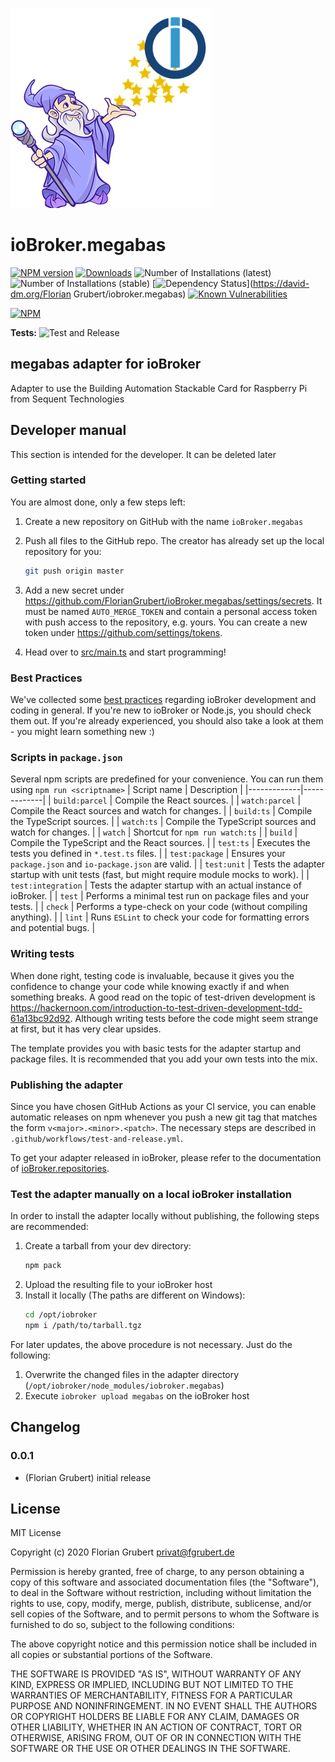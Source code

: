 ![Logo](admin/megabas.png)

# ioBroker.megabas

[![NPM version](http://img.shields.io/npm/v/iobroker.megabas.svg)](https://www.npmjs.com/package/iobroker.megabas)
[![Downloads](https://img.shields.io/npm/dm/iobroker.megabas.svg)](https://www.npmjs.com/package/iobroker.megabas)
![Number of Installations (latest)](http://iobroker.live/badges/megabas-installed.svg)
![Number of Installations (stable)](http://iobroker.live/badges/megabas-stable.svg)
[![Dependency Status](https://img.shields.io/david/FlorianGrubert/iobroker.megabas.svg)](https://david-dm.org/Florian Grubert/iobroker.megabas)
[![Known Vulnerabilities](https://snyk.io/test/github/FlorianGrubert/ioBroker.megabas/badge.svg)](https://snyk.io/test/github/FlorianGrubert/ioBroker.megabas)

[![NPM](https://nodei.co/npm/iobroker.megabas.png?downloads=true)](https://nodei.co/npm/iobroker.megabas/)

**Tests:** ![Test and Release](https://github.com/FlorianGrubert/ioBroker.megabas/workflows/Test%20and%20Release/badge.svg)

## megabas adapter for ioBroker

Adapter to use the Building Automation Stackable Card for Raspberry Pi from Sequent Technologies

## Developer manual

This section is intended for the developer. It can be deleted later

### Getting started

You are almost done, only a few steps left:

1. Create a new repository on GitHub with the name `ioBroker.megabas`

1. Push all files to the GitHub repo. The creator has already set up the local repository for you:
    ```bash
    git push origin master
    ```
1. Add a new secret under https://github.com/FlorianGrubert/ioBroker.megabas/settings/secrets. It must be named `AUTO_MERGE_TOKEN` and contain a personal access token with push access to the repository, e.g. yours. You can create a new token under https://github.com/settings/tokens.

1. Head over to [src/main.ts](src/main.ts) and start programming!

### Best Practices

We've collected some [best practices](https://github.com/ioBroker/ioBroker.repositories#development-and-coding-best-practices) regarding ioBroker development and coding in general. If you're new to ioBroker or Node.js, you should
check them out. If you're already experienced, you should also take a look at them - you might learn something new :)

### Scripts in `package.json`

Several npm scripts are predefined for your convenience. You can run them using `npm run <scriptname>`
| Script name | Description |
|-------------|-------------|
| `build:parcel` | Compile the React sources. |
| `watch:parcel` | Compile the React sources and watch for changes. |
| `build:ts` | Compile the TypeScript sources. |
| `watch:ts` | Compile the TypeScript sources and watch for changes. |
| `watch` | Shortcut for `npm run watch:ts` |
| `build` | Compile the TypeScript and the React sources. |
| `test:ts` | Executes the tests you defined in `*.test.ts` files. |
| `test:package` | Ensures your `package.json` and `io-package.json` are valid. |
| `test:unit` | Tests the adapter startup with unit tests (fast, but might require module mocks to work). |
| `test:integration` | Tests the adapter startup with an actual instance of ioBroker. |
| `test` | Performs a minimal test run on package files and your tests. |
| `check` | Performs a type-check on your code (without compiling anything). |
| `lint` | Runs `ESLint` to check your code for formatting errors and potential bugs. |

### Writing tests

When done right, testing code is invaluable, because it gives you the
confidence to change your code while knowing exactly if and when
something breaks. A good read on the topic of test-driven development
is https://hackernoon.com/introduction-to-test-driven-development-tdd-61a13bc92d92.
Although writing tests before the code might seem strange at first, but it has very
clear upsides.

The template provides you with basic tests for the adapter startup and package files.
It is recommended that you add your own tests into the mix.

### Publishing the adapter

Since you have chosen GitHub Actions as your CI service, you can
enable automatic releases on npm whenever you push a new git tag that matches the form
`v<major>.<minor>.<patch>`. The necessary steps are described in `.github/workflows/test-and-release.yml`.

To get your adapter released in ioBroker, please refer to the documentation
of [ioBroker.repositories](https://github.com/ioBroker/ioBroker.repositories#requirements-for-adapter-to-get-added-to-the-latest-repository).

### Test the adapter manually on a local ioBroker installation

In order to install the adapter locally without publishing, the following steps are recommended:

1. Create a tarball from your dev directory:
    ```bash
    npm pack
    ```
1. Upload the resulting file to your ioBroker host
1. Install it locally (The paths are different on Windows):
    ```bash
    cd /opt/iobroker
    npm i /path/to/tarball.tgz
    ```

For later updates, the above procedure is not necessary. Just do the following:

1. Overwrite the changed files in the adapter directory (`/opt/iobroker/node_modules/iobroker.megabas`)
1. Execute `iobroker upload megabas` on the ioBroker host

## Changelog

### 0.0.1

-   (Florian Grubert) initial release

## License

MIT License

Copyright (c) 2020 Florian Grubert <privat@fgrubert.de>

Permission is hereby granted, free of charge, to any person obtaining a copy
of this software and associated documentation files (the "Software"), to deal
in the Software without restriction, including without limitation the rights
to use, copy, modify, merge, publish, distribute, sublicense, and/or sell
copies of the Software, and to permit persons to whom the Software is
furnished to do so, subject to the following conditions:

The above copyright notice and this permission notice shall be included in all
copies or substantial portions of the Software.

THE SOFTWARE IS PROVIDED "AS IS", WITHOUT WARRANTY OF ANY KIND, EXPRESS OR
IMPLIED, INCLUDING BUT NOT LIMITED TO THE WARRANTIES OF MERCHANTABILITY,
FITNESS FOR A PARTICULAR PURPOSE AND NONINFRINGEMENT. IN NO EVENT SHALL THE
AUTHORS OR COPYRIGHT HOLDERS BE LIABLE FOR ANY CLAIM, DAMAGES OR OTHER
LIABILITY, WHETHER IN AN ACTION OF CONTRACT, TORT OR OTHERWISE, ARISING FROM,
OUT OF OR IN CONNECTION WITH THE SOFTWARE OR THE USE OR OTHER DEALINGS IN THE
SOFTWARE.
